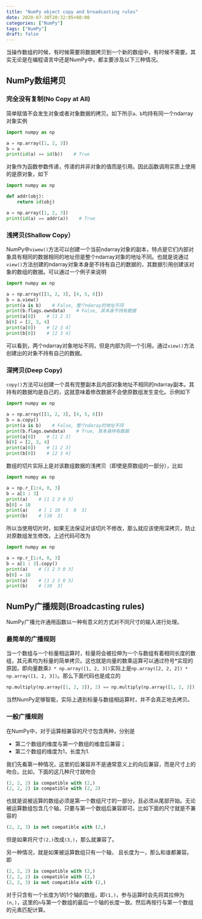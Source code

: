 ```yaml
---
title: "NumPy object copy and broadcasting rules"
date: 2020-07-30T20:32:05+08:00
categories: ["NumPy"]
tags: ["NumPy"]
draft: false
---
```


当操作数组的时候，有时候需要将数据拷贝到一个新的数组中，有时候不需要。其实无论是在编程语言中还是NumPy中，都主要涉及以下三种情况。

## **NumPy数组拷贝**

### **完全没有复制(No Copy at All)**

简单赋值不会发生对象或者对象数据的拷贝。如下所示`a、b`均持有同一个ndarray对象实例

```python
import numpy as np

a = np.array([1, 2, 3])
b = a
print(id(a) == id(b))    # True
```

对象作为函数参数传递，传递的并非对象的值而是引用。因此函数调用实质上使用的是原对象，如下

```python
import numpy as np

def addr(obj):
    return id(obj)

a = np.array([1, 2, 3])
print(id(a) == addr(a))    # True
```

### **浅拷贝(Shallow Copy）**

NumPy中`viwew()`方法可以创建一个当前ndarray对象的副本，特点是它们内部对象具有相同的数据相同的地址但是整个ndarray对象的地址不同。也就是说通过`view()`方法创建的ndarray对象本身是不持有自己的数据的，其数据引用创建该对象的数组的数据。可以通过一个例子来说明

```python
import numpy as np

a = np.array([[1, 2, 3], [4, 5, 6]])
b = a.view()
print(a is b)    # False, 整个ndaray的地址不同
print(b.flags.owndata)    # False, 其本身不持有数据
print(a[0])    # [1 2 3]
b[0] = [2, 3, 4]
print(a[0])    # [2 3 4]
print(b[0])    # [2 3 4]
```

可以看到，两个ndarray对象地址不同，但是内部为同一个引用。通过`view()`方法创建出的对象不持有自己的数据。

### **深拷贝(Deep Copy)**

`copy()`方法可以创建一个具有完整副本且内部对象地址不相同的ndarray副本。其持有的数据均是自己的，这就意味着修改数据不会使原数组发生变化。示例如下

```python
import numpy as np

a = np.array([[1, 2, 3], [4, 5, 6]])
b = a.copy()
print(a is b)    # False, 整个ndaray的地址不同
print(b.flags.owndata)    # True, 其本身持有数据
print(a[0])    # [1 2 3]
b[0] = [2, 3, 4]
print(a[0])    # [1 2 3]
print(b[0])    # [2 3 4]
```

数组的切片实际上是对该数组数据的浅拷贝（即使是原数组的一部分），比如

```python
import numpy as np

a = np.r_[1:4, 0, 3]
b = a[1 : 3]
print(a)    # [1 2 3 0 3]
b[0] = 10
print(a)    # [ 1 10  3  0  3]
print(b)    # [10  3]
```

所以当使用切片时，如果无法保证对该切片不修改，那么就应该使用深拷贝，防止对原数组发生修改，上述代码可改为

```python
import numpy as np

a = np.r_[1:4, 0, 3]
b = a[1 : 3].copy()
print(a)    # [1 2 3 0 3]
b[0] = 10
print(a)    # [1 2 3 0 3]
print(b)    # [10  3]
```

## **NumPy广播规则(Broadcasting rules)**

NumPy广播允许通用函数以一种有意义的方式对不同尺寸的输入进行处理。

### **最简单的广播规则**

当一个数组与一个标量相运算时，标量将会被拉伸为一个与数组有着相同长度的数组，其元素均为标量的简单拷贝。这也就是向量的数乘运算可以通过符号*实现的原因，即向量数乘`2 * np.array([1, 2, 3])`实际上是`np.array([2, 2, 2]) * np.array([1, 2, 3])`。那么下面代码也是成立的

```python
np.multiply(np.array([1, 2, 3]), 2) == np.multiply(np.array([1, 2, 3]), np.array([2, 2, 2]))
```

当然NumPy足够智能，实际上遇到标量与数组相运算时，并不会真正地去拷贝。

### **一般广播规则**

在NumPy中，对于运算相兼容的尺寸包含两种，分别是

+ 第二个数组的维度与第一个数组的维度后兼容；
+ 第二个数组的维度为1，长度为1.

我们先看第一种情况，这里的后兼容并不是通常意义上的向后兼容，而是尺寸上的吻合。比如，下面的这几种尺寸就吻合

```python
(2, 2, 2) is compatible with (2,)
(2, 2, 2) is compatible with (2, 2)
```

也就是说被运算的数组必须是第一个数组尺寸的一部分，且必须从尾部开始。无论被运算数组包含几个轴，只要与第一个数组后兼容即可。比如下面的尺寸就是不兼容的

```python
(2, 2, 3) is not compatible with (2,)
```

但是如果将尺寸`(2,)`改成`(3,)`，那么就兼容了。

另一种情况，就是如果被运算数组只有一个轴，	且长度为一，那么和谁都兼容。即

```python
(2, 2, 2) is compatible with (2,)
(2, 2, 2) is compatible with (2,)
(2, 2, 3) is not compatible with (2,)
```

对于只含有一个长度为1的1个轴的数组，即`(1,)`，参与运算时会先将其拉伸为`(n,)`，这里的`n`与第一个数组的最后一个轴的长度一致。然后再按行与第一个数组的元素匹配计算。